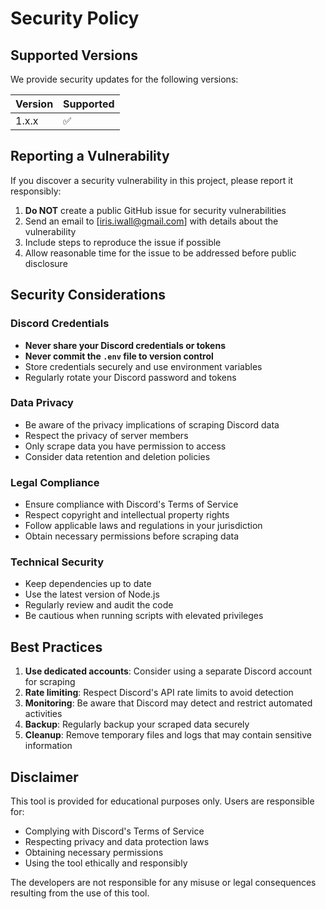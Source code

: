 # Security Policy

## Supported Versions

We provide security updates for the following versions:

| Version | Supported          |
| ------- | ------------------ |
| 1.x.x   | :white_check_mark: |

## Reporting a Vulnerability

If you discover a security vulnerability in this project, please report it responsibly:

1. **Do NOT** create a public GitHub issue for security vulnerabilities
2. Send an email to [iris.iwall@gmail.com] with details about the vulnerability
3. Include steps to reproduce the issue if possible
4. Allow reasonable time for the issue to be addressed before public disclosure

## Security Considerations

### Discord Credentials

- **Never share your Discord credentials or tokens**
- **Never commit the `.env` file to version control**
- Store credentials securely and use environment variables
- Regularly rotate your Discord password and tokens

### Data Privacy

- Be aware of the privacy implications of scraping Discord data
- Respect the privacy of server members
- Only scrape data you have permission to access
- Consider data retention and deletion policies

### Legal Compliance

- Ensure compliance with Discord's Terms of Service
- Respect copyright and intellectual property rights
- Follow applicable laws and regulations in your jurisdiction
- Obtain necessary permissions before scraping data

### Technical Security

- Keep dependencies up to date
- Use the latest version of Node.js
- Regularly review and audit the code
- Be cautious when running scripts with elevated privileges

## Best Practices

1. **Use dedicated accounts**: Consider using a separate Discord account for scraping
2. **Rate limiting**: Respect Discord's API rate limits to avoid detection
3. **Monitoring**: Be aware that Discord may detect and restrict automated activities
4. **Backup**: Regularly backup your scraped data securely
5. **Cleanup**: Remove temporary files and logs that may contain sensitive information

## Disclaimer

This tool is provided for educational purposes only. Users are responsible for:

- Complying with Discord's Terms of Service
- Respecting privacy and data protection laws
- Obtaining necessary permissions
- Using the tool ethically and responsibly

The developers are not responsible for any misuse or legal consequences resulting from the use of this tool.
